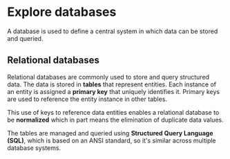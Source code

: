 # Explore databases

A database is used to define a central system in which data can be stored and queried.

## Relational databases

Relational databases are commonly used to store and query structured data. 
The data is stored in **tables** that represent entities. Each instance of an entity is assigned a **primary key** that uniquely identifies it. Primary keys are used to reference the entity instance in other tables. 

This use of keys to reference data entities enables a relational database to be **normalized** which in part means the elimination of duplicate data values. 

The tables are managed and queried using **Structured Query Language (SQL)**, which is based on an ANSI standard, so it's similar across multiple database systems.